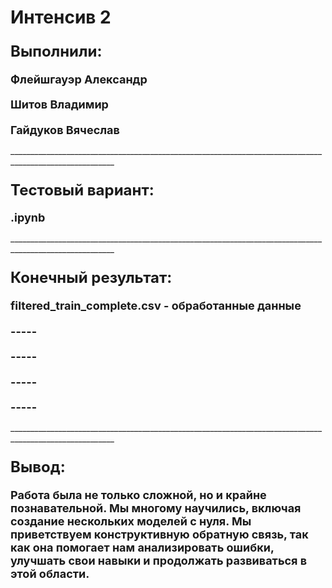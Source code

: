 **Интенсив 2**
=====================================================================
<h3><summary style="font-size: 24px;">Выполнили:</summary></h3>
<h4 style="margin-bottom: 12px;"><summary style="font-size: 18px;">Флейшгауэр Александр</summary></h4>
<h4 style="margin-bottom: 12px;"><summary style="font-size: 18px;">Шитов Владимир</summary></h4>
<h4 style="margin-bottom: 12px;"><summary style="font-size: 18px;">Гайдуков Вячеслав</summary></h4>

<h12>________________________________________________________________________________________________________</h12>
<h3><summary style="font-size: 24px;">Тестовый вариант:</summary> </h8>
<h4 style="margin-bottom: 12px;"><summary style="font-size: 18px;">.ipynb</summary></h4>


<h12>________________________________________________________________________________________________________</h12>

<h3><summary style="font-size: 24px;">Конечный результат:</summary> </h8>
<h4 style="margin-bottom: 12px;"><summary style="font-size: 18px;">filtered_train_complete.csv - обработанные данные</summary></h4>
<h4 style="margin-bottom: 12px;"><summary style="font-size: 18px;">-----</summary></h4>
<h4 style="margin-bottom: 12px;"><summary style="font-size: 18px;">-----</summary></h4>
<h4 style="margin-bottom: 12px;"><summary style="font-size: 18px;">-----</summary></h4>
<h4 style="margin-bottom: 12px;"><summary style="font-size: 18px;">-----</summary></h4>

<h12>________________________________________________________________________________________________________</h12>

<h3><summary style="font-size: 24px;">Вывод:</summary> </h8>
<h4 style="margin-bottom: 12px;"><summary style="font-size: 18px;">Работа была не только сложной, но и крайне познавательной. Мы многому научились, включая создание нескольких моделей с нуля. Мы приветствуем конструктивную обратную связь, так как она помогает нам анализировать ошибки, улучшать свои навыки и продолжать развиваться в этой области.</summary></h4>
